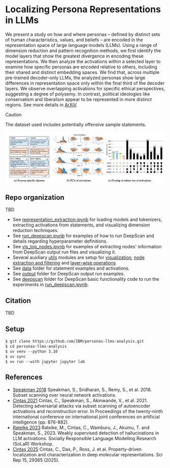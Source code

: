 # Localizing Persona Representations in LLMs
We present a study on how and where personas – defined by distinct sets of human characteristics, values, and beliefs – are encoded in the representation space of large language models (LLMs). Using a range of dimension reduction and pattern recognition methods, we first identify the model layers that show the greatest divergence in encoding these representations. We then analyze the activations within a selected layer to examine how specific personas are encoded relative to others, including their shared and distinct embedding spaces. We find that, across multiple pre-trained decoder-only LLMs, the analyzed personas show large differences in representation space only within the final
third of the decoder layers. We observe overlapping activations for specific ethical perspectives, suggesting a degree of polysemy. In contrast, political ideologies like conservatism and liberalism appear to be represented in more distinct regions.  See more details in [ArXiV](https://arxiv.org/pdf/2505.24539).

> [!CAUTION]  
>  The dataset used includes potentially offensive sample statements.

![overview](./overview.png)

## Repo organization
TBD
- See [representation_extraction.ipynb](./representation_extraction.ipynb) for loading models and tokenizers, extracting activations from statements, and visualizing dimension reduction techniques.
- See [run_deepscan.ipynb](./run_deepscan.ipynb) for examples of how to run DeepScan and details regarding hyperparameter definitions.
- See [vis_top_nodes.ipynb](./vis_top_nodes.ipynb) for examples of extracting nodes' information from DeepScan output run files and visualizing it.
- Several auxiliary [utils](./utils) modules are setup for [visualization](./utils/utils_viz.py), [node extraction and filtering](./utils/utils_nodes.py) and [layer-wise operations](./utils/utils_layers.py)
- See [data](./data) folder for statement examples and activations.
- See [output](./output) folder for DeepScan output run examples.
- See [deepscan](./deepscan) folder for DeepScan basic functionality code to run the experiments in [run_deepscan.ipynb](./run_deepscan.ipynb).

## Citation

TBD

## Setup

```
$ git clone https://github.com/IBM/personas-llms-analysis.git
$ cd personas-llms-analysis
$ uv venv --python 3.10
$ uv sync
$ uv run --with jupyter jupyter lab
```



## References
- [Speakman 2018](https://arxiv.org/abs/1810.08676) Speakman, S., Sridharan, S., Remy, S., et al. 2018. Subset scanning over neural network activations.
- [Cintas 2021](https://www.ijcai.org/proceedings/2020/0122.pdf) Cintas, C., Speakman, S., Akinwande, V., et al. 2021. Detecting adversarial attacks via subset scanning of autoencoder activations and reconstruction error. In Proceedings of the twenty-ninth international conference on international joint conferences on artificial intelligence (pp. 876-882).
- [Rateike 2023](https://arxiv.org/abs/2312.02798) Rateike, M., Cintas, C., Wamburu, J., Akumu, T. and Speakman, S., 2023. Weakly supervised detection of hallucinations in LLM activations. Socially Responsible Language Modelling Research (SoLaR) Workshop.
- [Cintas 2025](https://www.nature.com/articles/s41598-025-09717-1) Cintas, C., Das, P., Ross, J. et al. Property-driven localization and characterization in deep molecular representations. Sci Rep 15, 29365 (2025).
